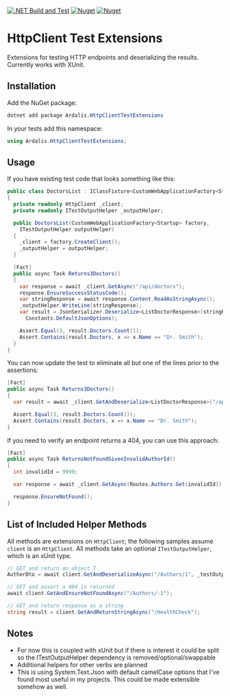 [![.NET Build and Test](https://github.com/ardalis/HttpClientTestExtensions/workflows/.NET%20Build%20and%20Test/badge.svg)](https://github.com/ardalis/HttpClientTestExtensions/actions?query=workflow%3A%22.NET+Build+and+Test%22)
[![Nuget](https://img.shields.io/nuget/v/Ardalis.HttpClientTestExtensions)](https://www.nuget.org/packages/Ardalis.HttpClientTestExtensions/)
[![Nuget](https://img.shields.io/nuget/dt/Ardalis.HttpClientTestExtensions)](https://www.nuget.org/packages/Ardalis.HttpClientTestExtensions/)

# HttpClient Test Extensions

Extensions for testing HTTP endpoints and deserializing the results. Currently works with XUnit.

## Installation

Add the NuGet package:

```powershell
dotnet add package Ardalis.HttpClientTestExtensions
```

In your tests add this namespace:

```csharp
using Ardalis.HttpClientTestExtensions;
```

## Usage

If you have existing test code that looks something like this:

```csharp
public class DoctorsList : IClassFixture<CustomWebApplicationFactory<Startup>>
{
  private readonly HttpClient _client;
  private readonly ITestOutputHelper _outputHelper;

  public DoctorsList(CustomWebApplicationFactory<Startup> factory,
    ITestOutputHelper outputHelper)
  {
    _client = factory.CreateClient();
    _outputHelper = outputHelper;
  }

  [Fact]
  public async Task Returns3Doctors()
  {
    var response = await _client.GetAsync("/api/doctors");
    response.EnsureSuccessStatusCode();
    var stringResponse = await response.Content.ReadAsStringAsync();
    _outputHelper.WriteLine(stringResponse);
    var result = JsonSerializer.Deserialize<ListDoctorResponse>(stringResponse,
      Constants.DefaultJsonOptions);

    Assert.Equal(3, result.Doctors.Count());
    Assert.Contains(result.Doctors, x => x.Name == "Dr. Smith");
  }
}
```

You can now update the test to eliminate all but one of the lines prior to the assertions:

```csharp
[Fact]
public async Task Returns3Doctors()
{
  var result = await _client.GetAndDeserialize<ListDoctorResponse>("/api/doctors", _outputHelper);

  Assert.Equal(3, result.Doctors.Count());
  Assert.Contains(result.Doctors, x => x.Name == "Dr. Smith");
}
```

If you need to verify an endpoint returns a 404, you can use this approach:

```csharp
[Fact]
public async Task ReturnsNotFoundGivenInvalidAuthorId()
{
  int invalidId = 9999;

  var response = await _client.GetAsync(Routes.Authors.Get(invalidId));

  response.EnsureNotFound();
}
```

## List of Included Helper Methods

All methods are extensions on `HttpClient`; the following samples assume `client` is an `HttpClient`. All methods take an optional `ITestOutputHelper`, which is an xUnit type.

```csharp
// GET and return an object T
AuthorDto = await client.GetAndDeserializeAsync("/Authors/1", _testOutputHelper);

// GET and assert a 404 is returned
await client.GetAndEnsureNotFoundAsync("/Authors/-1");

// GET and return response as a string
string result = client.GetAndReturnStringAsync("/HealthCheck");
```

## Notes

- For now this is coupled with xUnit but if there is interest it could be split so the ITestOutputHelper dependency is removed/optional/swappable
- Additional helpers for other verbs are planned
- This is using System.Text.Json with default camelCase options that I've found most useful in my projects. This could be made extensible somehow as well.

